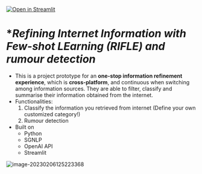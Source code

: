 [![Open in Streamlit](https://static.streamlit.io/badges/streamlit_badge_black_white.svg)](https://share.streamlit.io/streamlit/example-app-bert-keyword-extractor/main/app.py)


# **Refining Internet Information with Few-shot LEarning (RIFLE) *and rumour detection**

- This is a project prototype for an **one-stop information refinement experience**, which is **cross-platform**, and continuous when switching among information sources. They are able to filter, classify and summarise their information obtained from the internet.
- Functionalities:
   1. Classify the information you retrieved from internet (Define your own customized category!)
   2. Rumour detection
- Built on
   - Python
   - SGNLP
   - OpenAI API
   - Streamlit


![image-20230206125223368](C:\Users\Admin\AppData\Roaming\Typora\typora-user-images\image-20230206125223368.png)

